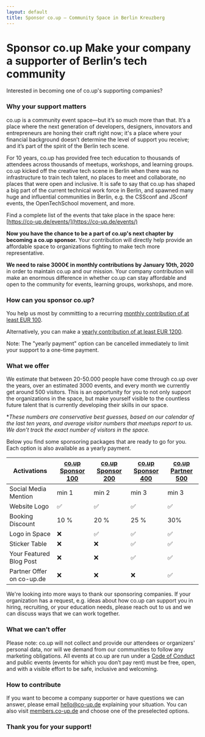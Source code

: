 ```yaml
---
layout: default
title: Sponsor co.up – Community Space in Berlin Kreuzberg
---
```


<h1>
  Sponsor co.up
  <span>Make your company a supporter of Berlin’s tech community</span>
</h1>

Interested in becoming one of co.up's supporting companies?

### Why your support matters

co.up is a community event space—but it’s so much more than that. It’s a place where the next generation of developers, designers, innovators and entrepreneurs are honing their craft right now; it's a place where your financial background doesn’t determine the level of support you receive; and it’s part of the spirit of the Berlin tech scene.

For 10 years, co.up has provided free tech education to thousands of attendees across thousands of meetups, workshops, and learning groups. co.up kicked off the creative tech scene in Berlin when there was no infrastructure to train tech talent, no places to meet and collaborate, no places that were open and inclusive. It is safe to say that co.up has shaped a big part of the current technical work force in Berlin, and spawned many huge and influential communities in Berlin, e.g. the CSSconf and JSconf events, the OpenTechSchool movement, and more.

Find a complete list of the events that take place in the space here: [https://co-up.de/events/](https://co-up.de/events/)

**Now you have the chance to be a part of co.up's next chapter by becoming a co.up sponsor.** Your contribution will directly help provide an affordable space to organizations fighting to make tech more representative.

**We need to raise 3000€ in monthly contributions by January 10th, 2020** in order to maintain co.up and our mission. Your company contribution will make an enormous difference in whether co.up can stay affordable and open to the community for events, learning groups, workshops, and more.

### How can you sponsor co.up?

You help us most by committing to a recurring [monthly contribution of at least EUR 100](https://members.co-up.de/membership_signup/new?plan_id=f7a7b200f596d0d7c77b91a6fb06339b).

Alternatively, you can make a [yearly contribution of at least EUR 1200](https://members.co-up.de/membership_signup/new?plan_id=17064ed7642df9d3314c51f931ced1c5).

Note: The "yearly payment" option can be cancelled immediately to limit your support to a one-time payment.

### What we offer

We estimate that between 20-50.000 people have come through co.up over the years, over an estimated 3000 events, and every month we currently get around 500 visitors. This is an opportunity for you to not only support the organizations in the space, but make yourself visible to the countless future talent that is currently developing their skills in our space.

**These numbers are conservative best guesses, based on our calendar of the last ten years, and average visitor numbers that meetups report to us. We don’t track the exact number of visitors in the space.*

Below you find some sponsoring packages that are ready to go for you. Each option is also available as a yearly payment.

Activations  | [co.up Sponsor 100](https://members.co-up.de/membership_signup/new?plan_id=f7a7b200f596d0d7c77b91a6fb06339b) | [co.up Sponsor 200]() | [co.up Sponsor 400](https://members.co-up.de/membership_signup/new?plan_id=b402d723bd7f964ce7ff9141943e01c3) | [co.up Partner 500](https://members.co-up.de/membership_signup/new?plan_id=b7cc0e80af703e64643e0d1e5c652751) |
-- | -- | -- | -- | --
Social Media Mention | min 1 | min 2 | min 3 | min 3
Website Logo | ✅ | ✅ | ✅ | ✅
Booking Discount | 10 % | 20 % | 25 % | 30%
Logo in Space  | ❌ | ✅ | ✅ | ✅
Sticker Table | ❌ | ❌ | ✅  |  ✅
Your Featured Blog Post | ❌ | ❌ | ✅  |  ✅
Partner Offer on co-up.de | ❌ | ❌ | ❌ | ✅

We're looking into more ways to thank our sponsoring companies. If your organization has a request, e.g. ideas about how co.up can support you in hiring, recruiting, or your education needs, please reach out to us and we can discuss ways that we can work together.

### What we can’t offer

Please note: co.up will not collect and provide our attendees or organizers' personal data, nor will we demand from our communities to follow any marketing obligations. All events at co.up are run under a [Code of Conduct](https://co-up.de/code-of-conduct/) and public events (events for which you don’t pay rent) must be free, open, and with a visible effort to be safe, inclusive and welcoming.

### How to contribute

If you want to become a company supporter or have questions we can answer, please email hello@co-up.de explaining your situation. You can also visit [members.co-up.de](http://members.co-up.de) and choose one of the preselected options.

### Thank you for your support!